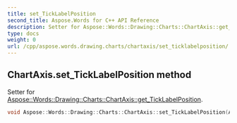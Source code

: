 ```yaml
---
title: set_TickLabelPosition
second_title: Aspose.Words for C++ API Reference
description: Setter for Aspose::Words::Drawing::Charts::ChartAxis::get_TickLabelPosition. 
type: docs
weight: 0
url: /cpp/aspose.words.drawing.charts/chartaxis/set_ticklabelposition/
---
```

## ChartAxis.set_TickLabelPosition method


Setter for [Aspose::Words::Drawing::Charts::ChartAxis::get_TickLabelPosition](../get_ticklabelposition/).

```cpp
void Aspose::Words::Drawing::Charts::ChartAxis::set_TickLabelPosition(Aspose::Words::Drawing::Charts::AxisTickLabelPosition value)
```

